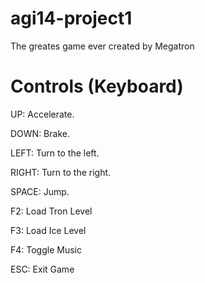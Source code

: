 agi14-project1
==============

The greates game ever created by Megatron

Controls (Keyboard)
===================
UP:     Accelerate.

DOWN:   Brake.

LEFT:   Turn to the left.

RIGHT:  Turn to the right.

SPACE:  Jump.


F2:   Load Tron Level

F3:   Load Ice Level

F4:   Toggle Music

ESC:  Exit Game
